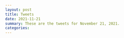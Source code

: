 ```yaml
---
layout: post
title: Tweets
date: 2021-11-21
summary: These are the tweets for November 21, 2021.
categories:
---
```


